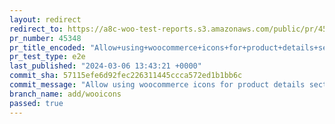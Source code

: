 ```yaml
---
layout: redirect
redirect_to: https://a8c-woo-test-reports.s3.amazonaws.com/public/pr/45348/e2e/index.html
pr_number: 45348
pr_title_encoded: "Allow+using+woocommerce+icons+for+product+details+section+description"
pr_test_type: e2e
last_published: "2024-03-06 13:43:21 +0000"
commit_sha: 57115efe6d92fec226311445ccca572ed1b1bb6c
commit_message: "Allow using woocommerce icons for product details section description…"
branch_name: add/wooicons
passed: true
---
```

